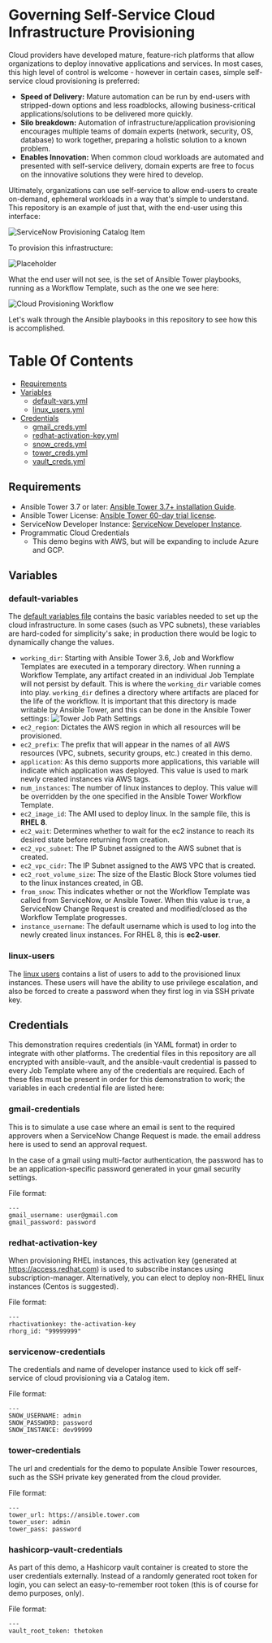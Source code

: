 # Governing Self-Service Cloud Infrastructure Provisioning


Cloud providers have developed mature, feature-rich platforms that allow organizations to deploy innovative applications and services. In most cases, this high level of control is welcome - however in certain cases, simple self-service cloud provisioning is preferred:
- **Speed of Delivery:** Mature automation can be run by end-users with stripped-down options and less roadblocks, allowing business-critical applications/solutions to be delivered more quickly.
- **Silo breakdown:** Automation of infrastructure/application provisioning encourages multiple teams of domain experts (network, security, OS, database) to work together, preparing a holistic solution to a known problem.
- **Enables Innovation:** When common cloud workloads are automated and presented with self-service delivery, domain experts are free to focus on the innovative solutions they were hired to develop.

Ultimately, organizations can use self-service to allow end-users to create on-demand, ephemeral workloads in a way that's simple to understand. This repository is an example of just that, with the end-user using this interface:

![ServiceNow Provisioning Catalog Item](images/snow_cloud_catalog.png)

To provision this infrastructure:

<!--- #TODO replace this with the Cloud Infrastructure--->
![Placeholder](images/snow_cloud_catalog.png)

What the end user will not see, is the set of Ansible Tower playbooks, running as a Workflow Template, such as the one we see here:

![Cloud Provisioning Workflow](images/cloud_workflow.gif)

Let's walk through the Ansible playbooks in this repository to see how this is accomplished.
# Table Of Contents
- [Requirements](#requirements)
- [Variables](#variables)
  * [default-vars.yml](#default-variables)
  * [linux_users.yml](#linux-users)
- [Credentials](#credentials)
  * [gmail_creds.yml](#gmail-credentials)
  * [redhat-activation-key.yml](#redhat-activation-key)
  * [snow_creds.yml](#servicenow-credentials)
  * [tower_creds.yml](#tower-credentials)
  * [vault_creds.yml](#hashicorp-vault-credentials)
<!---
- [Lab Setup](#lab-setup)
  - [One Time Setup](#one-time-setup)
  - [Setup (per workshop)](#setup-per-workshop)
  - [Accessing student documentation and slides](#Accessing-student-documentation-and-slides)
- [Lab Teardown](#aws-teardown)
- [Demos](#demos)
- [FAQ](../docs/faq.md)
- [More info on what is happening](#more-info-on-what-is-happening)
- [Remote Desktop](#remote-desktop)
- [Getting Help](#getting-help) --->

## Requirements

- Ansible Tower 3.7 or later: [Ansible Tower 3.7+ installation Guide](https://docs.ansible.com/ansible-tower/latest/html/quickinstall/index.html).
- Ansible Tower License: [Ansible Tower 60-day trial license](https://www.redhat.com/en/technologies/management/ansible/try-it).
- ServiceNow Developer Instance: [ServiceNow Developer Instance](https://developer.servicenow.com/dev.do#!/guide/orlando/now-platform/pdi-guide/obtaining-a-pdi).
- Programmatic Cloud Credentials
  - This demo begins with AWS, but will be expanding to include Azure and GCP.

## Variables

### default-variables

The [default variables file](vars/default-vars.yml) contains the basic variables needed to set up the cloud infrastructure. In some cases (such as VPC subnets), these variables are hard-coded for simplicity's sake; in production there would be logic to dynamically change the values.


- `working_dir`: Starting with Ansible Tower 3.6, Job and Workflow Templates are executed in a temporary directory. When running a Workflow Template, any artifact created in an individual Job Template will not persist by default. This is where the `working_dir` variable comes into play. `working_dir` defines a directory where artifacts are placed for the life of the workflow. It is important that this directory is made writable by Ansible Tower, and this can be done in the Ansible Tower settings: ![Tower Job Path Settings](images/tower_writable_paths.jpg)
- `ec2_region`: Dictates the AWS region in which all resources will be provisioned.
- `ec2_prefix`: The prefix that will appear in the names of all AWS resources (VPC, subnets, security groups, etc.) created in this demo.
- `application`: As this demo supports more applications, this variable will indicate which application was deployed. This value is used to mark newly created instances via AWS tags.
- `num_instances`: The number of linux instances to deploy. This value will be overridden by the one specified in the Ansible Tower Workflow Template.
- `ec2_image_id`: The AMI used to deploy linux. In the sample file, this is **RHEL 8**.
- `ec2_wait`: Determines whether to wait for the ec2 instance to reach its desired state before returning from creation.
- `ec2_vpc_subnet`: The IP Subnet assigned to the AWS subnet that is created.
- `ec2_vpc_cidr`: The IP Subnet assigned to the AWS VPC that is created.
- `ec2_root_volume_size`: The size of the Elastic Block Store volumes tied to the linux instances created, in GB.
- `from_snow`: This indicates whether or not the Workflow Template was called from ServiceNow, or Ansible Tower. When this value is `true`, a ServiceNow Change Request is created and modified/closed as the Workflow Template progresses.
- `instance_username`: The default username which is used to log into the newly created linux instances. For RHEL 8, this is **ec2-user**.

### linux-users

The [linux users](vars/linux_users.yml) contains a list of users to add to the provisioned linux instances. These users will have the ability to use privilege escalation, and also be forced to create a password when they first log in via SSH private key.

## Credentials

This demonstration requires credentials (in YAML format) in order to integrate with other platforms. The credential files in this repository are all encrypted with ansible-vault, and the ansible-vault credential is passed to every Job Template where any of the credentials are required. Each of these files must be present in order for this demonstration to work; the variables in each credential file are listed here:

### gmail-credentials

This is to simulate a use case where an email is sent to the required approvers when a ServiceNow Change Request is made. the email address here is used to send an approval request.

In the case of a gmail using multi-factor authentication, the password has to be an application-specific password generated in your gmail security settings.

File format:
```
---
gmail_username: user@gmail.com
gmail_password: password
```

### redhat-activation-key

When provisioning RHEL instances, this activation key (generated at https://access.redhat.com) is used to subscribe instances using subscription-manager. Alternatively, you can elect to deploy non-RHEL linux instances (Centos is suggested).

File format:
```
---
rhactivationkey: the-activation-key
rhorg_id: "99999999"
```

### servicenow-credentials

The credentials and name of developer instance used to kick off self-service of cloud provisioning via a Catalog item.

File format:
```
---
SNOW_USERNAME: admin
SNOW_PASSWORD: password
SNOW_INSTANCE: dev99999
```
### tower-credentials

The url and credentials for the demo to populate Ansible Tower resources, such as the SSH private key generated from the cloud provider.

File format:
```
---
tower_url: https://ansible.tower.com
tower_user: admin
tower_pass: password
```

### hashicorp-vault-credentials

As part of this demo, a Hashicorp vault container is created to store the user credentials externally. Instead of a randomly generated root token for login, you can select an easy-to-remember root token (this is of course for demo purposes, only).

File format:
```
---
vault_root_token: thetoken
```

<!---
The goal of this repository is to demonstrate self-service provisioning of cloud infrastructure and applications using [Ansible Automation Platform](https://www.ansible.com/products/automation-platform) on the backend, and [ServiceNow](https://www.servicenow.com/now-platform.html) to start the process.

Provisioning infrastructure (bare-metal, cloud VMs, serverless) with Ansible allows you to seamlessly transition into configuration management, orchestration and application deployment using the same simple, human readable, automation language. Taking this one step further, running Ansible Automation Platform enables integration with your existing platforms to power self-service automation for people of various skill levels - domain expert, junior architect, operations specialist, etc.

Here you will find Ansible playbooks to automate the deployment of linux servers and applications on AWS (we can of course use similar playbooks against other major cloud providers and on-premise orchestrators). These playbooks are meant to be primarily for demonstrations, showing the "art of the possible" and ephemeral in nature. Additionally, these playbooks are meant to be run as part of an Ansible Tower Workflow rather than run independently.

**Prerequisites**:

- [Ansible Tower 3.7+ installation Guide](https://docs.ansible.com/ansible-tower/latest/html/quickinstall/index.html).
- [Ansible Tower 60-day trial license](https://www.redhat.com/en/technologies/management/ansible/try-it).
- [ServiceNow Developer Instance](https://developer.servicenow.com/dev.do#!/guide/orlando/now-platform/pdi-guide/obtaining-a-pdi). --->
